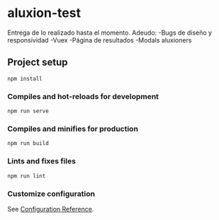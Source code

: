 # aluxion-test

Entrega de lo realizado hasta el momento.
Adeudo:
-Bugs de diseño y responsividad
-Vuex
-Página de resultados
-Modals aluxioners

## Project setup
```
npm install
```

### Compiles and hot-reloads for development
```
npm run serve
```

### Compiles and minifies for production
```
npm run build
```

### Lints and fixes files
```
npm run lint
```

### Customize configuration
See [Configuration Reference](https://cli.vuejs.org/config/).
